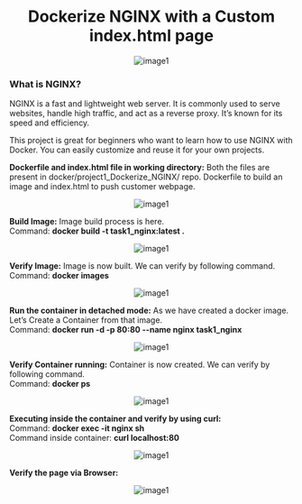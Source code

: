 <h1 align="center">Dockerize NGINX with a Custom index.html page</h1>

<p align="center"><img src="https://github.com/user-attachments/assets/efd22002-794a-4fd7-89af-4bf5b8c2a356" alt="image1" /></p>

<h3>What is NGINX?</h3>
<p>NGINX is a fast and lightweight web server. It is commonly used to serve websites, handle high traffic, and act as a reverse proxy. It’s known for its speed and efficiency.</p>

<p>This project is great for beginners who want to learn how to use NGINX with Docker. You can easily customize and reuse it for your own projects.</p>
<p></p>
<b>Dockerfile and index.html file in working directory:</b>
Both the files are present in docker/project1_Dockerize_NGINX/ repo. Dockerfile to build an image and index.html to push customer webpage.
<p align="center"><img src="https://github.com/user-attachments/assets/4527e411-64b9-4bbb-a6d8-6cd251186777" alt="image1" /></p>
<b>Build Image:</b>
Image build process is here.</br>
Command: <b>docker build -t task1_nginx:latest .</b>
<p align="center"><img src="https://github.com/user-attachments/assets/f0816db6-dc08-485a-b4d0-df25df68c2d8" alt="image1" /></p>
<b>Verify Image:</b> Image is now built. We can verify by following command.</br>
Command: <b>docker images</b></br>
<p align="center"><img src="https://github.com/user-attachments/assets/0e7b8ed1-4c2c-4a27-ae14-2c753c2d2ec4" alt="image1" /></p>
<b>Run the container in detached mode:</b>
As we have created a docker image. Let’s Create a Container from that image.</br>
Command: <b>docker run -d -p 80:80 --name nginx task1_nginx</b>
<p align="center"><img src="https://github.com/user-attachments/assets/8cf88b36-504d-40cc-9c53-71a3bcb78d2e" alt="image1" /></p>
<b>Verify Container running:</b> Container is now created. We can verify by following command.</br>
Command: <b>docker ps</b></br>
<p align="center"><img src="https://github.com/user-attachments/assets/129db38c-667d-4449-967f-aa93d5918f0e" alt="image1" /></p>
<b>Executing inside the container and verify by using curl:</b></br>
Command: <b>docker exec -it nginx sh</b></br>
Command inside container: <b>curl localhost:80</b></br>
<p align="center"><img src="https://github.com/user-attachments/assets/46895208-6f1c-42c2-aac8-a3b471d75a08" alt="image1" /></p>
<b>Verify the page via Browser:</b>
<p align="center"><img src="https://github.com/user-attachments/assets/9e2d8509-9b45-42be-8ac2-bc7acc2901a7" alt="image1" /></p>
